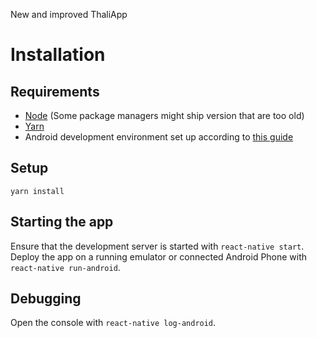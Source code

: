 New and improved ThaliApp

# Installation
## Requirements
* [Node](https://nodejs.org/en/) (Some package managers might ship version that are too old)
* [Yarn](https://yarnpkg.com/)
* Android development environment set up according to [this guide](https://facebook.github.io/react-native/docs/getting-started.html#android-development-environment)

## Setup
`yarn install`

## Starting the app
Ensure that the development server is started with `react-native start`.
Deploy the app on a running emulator or connected Android Phone with `react-native run-android`.

## Debugging
Open the console with `react-native log-android`.
